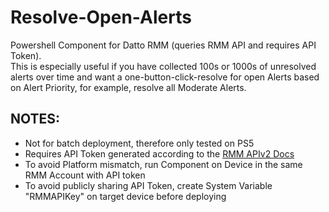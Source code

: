 # Resolve-Open-Alerts

Powershell Component for Datto RMM (queries RMM API and requires API Token).  
This is especially useful if you have collected 100s or 1000s of unresolved alerts over time and want a one-button-click-resolve for open Alerts based on Alert Priority, for example, resolve all Moderate Alerts.  

## NOTES:

- Not for batch deployment, therefore only tested on PS5  
- Requires API Token generated according to the [RMM APIv2 Docs](https://help.aem.autotask.net/en/Content/2SETUP/APIv2.htm)  
- To avoid Platform mismatch, run Component on Device in the same RMM Account with API token  
- To avoid publicly sharing API Token, create System Variable "RMMAPIKey" on target device before deploying  
